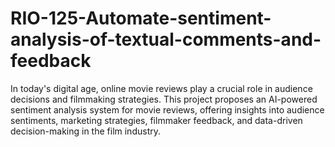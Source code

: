 # RIO-125-Automate-sentiment-analysis-of-textual-comments-and-feedback
In today's digital age, online movie reviews play a crucial role in audience decisions and filmmaking strategies. This project proposes an AI-powered sentiment analysis system for movie reviews, offering insights into audience sentiments, marketing strategies, filmmaker feedback, and data-driven decision-making in the film industry.

